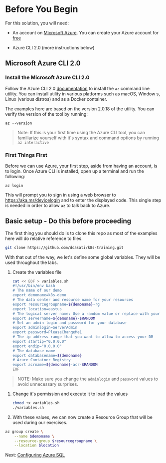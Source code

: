 # Before You Begin

For this solution, you will need:

* An account on [Microsoft Azure](https://azure.microsoft.com). You can
create your Azure account for [free](https://azure.microsoft.com/en-us/free/)

* Azure CLI 2.0 (more instructions below)

## Microsoft Azure CLI 2.0

### Install the Microsoft Azure CLI 2.0

Follow the Azure CLI 2.0 [documentation](https://docs.microsoft.com/en-us/cli/azure/install-azure-cli) to install the `az` command line utility. You can install utility in various platforms such as macOS, Window
s, Linux (various distros) and as a Docker container.

The examples here are based on the version 2.0.18 of the utility. You can verify the version of the tool by running:

```
az --version
```

> Note: If this is your first time using the Azure CLI tool, you can familiarize yourself with it's syntax and command options by running `az interactive`

### First Things First

Before we can use Azure, your first step, aside from having an account, is to login. Once Azure CLI is installed, open up a terminal and run the following:

```
az login
```

This will prompt you to sign in using a web browser to https://aka.ms/devicelogin and to enter the displayed code. This single step is needed in order to allow `az` to talk back to Azure.

## Basic setup - Do this before proceeding

The first thing you should do is to clone this repo as most of the examples here will do relative reference to files.

```bash
git clone https://github.com/dcasati/k8s-training.git
```

With that out of the way, we let's define some global variables. They will be used throughout the labs.

1. Create the variables file

    ```bash
    cat << EOF > variables.sh
    #!/usr/bin/env bash
    # The name of our demo
    export demoname=k8s-demo
    # The data center and resource name for your resources
    export resourcegroupname=${demoname}-rg
    export location=eastus
    # The logical server name: Use a random value or replace with your own value (do not capitalize)
    export servername=${demoname}-$RANDOM
    # Set an admin login and password for your database
    export adminlogin=ServerAdmin
    export password=PleaseChangeMe1
    # The ip address range that you want to allow to access your DB
    export startip="0.0.0.0"
    export endip="0.0.0.0"
    # The database name
    export databasename=${demoname}
    # Azure Container Registry
    export acrname=${demoname}-acr-$RANDOM
    EOF
    ```
> NOTE: Make sure you change the `adminlogin` and `password` values to avoid unnecessary surprises.

1. Change it's permission and execute it to load the values
    ```bash
    chmod +x variables.sh
    ./variables.sh
    ```
1. With these values, we can now create a Resource Group that will be used during our exercises.

```bash
az group create \
    --name $demoname \
    --resource-group $resourcegroupname \
    --location $location
```

Next: [Configuring Azure SQL](02-configuring-azure-sql.md)